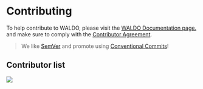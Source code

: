 # Contributing

To help contribute to WALDO, please visit the [WALDO Documentation page.](https://docs.waldo.vision) and make sure to comply with the [Contributor Agreement](https://docs.waldo.vision/legal/code-of-conduct/).

> We like [SemVer](https://semver.org) and promote using [Conventional Commits](https://www.conventionalcommits.org/en/v1.0.0/#summary)!

## Contributor list

<a href="https://github.com/waldo-vision/waldo/graphs/contributors">
  <img src="https://contrib.rocks/image?repo=waldo-vision/waldo" />
</a>
